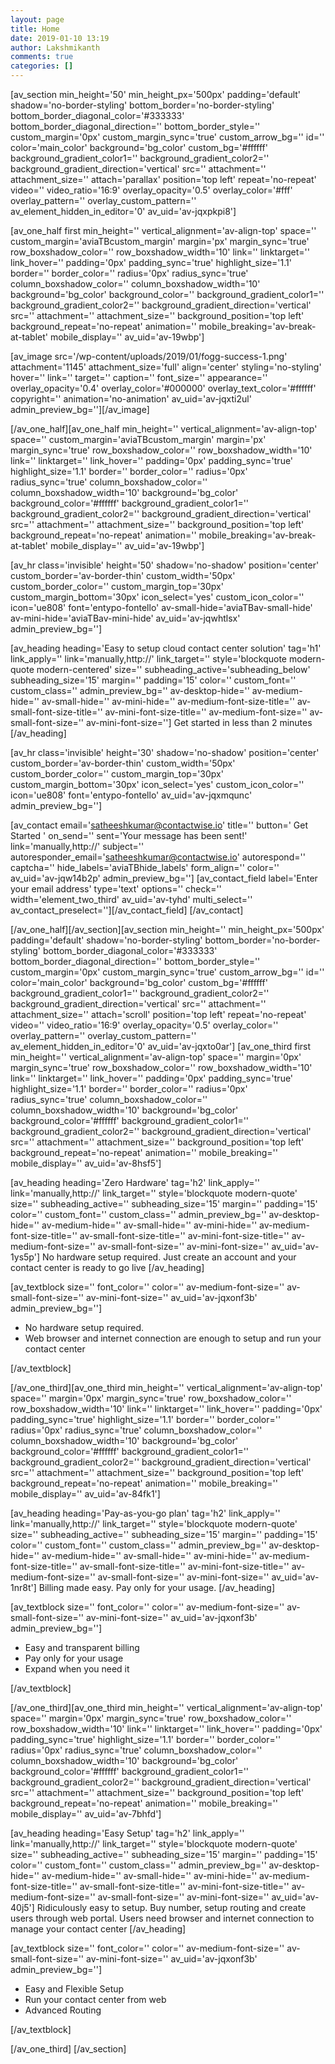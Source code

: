 ```yaml
---
layout: page
title: Home
date: 2019-01-10 13:19
author: Lakshmikanth
comments: true
categories: []
---
```

<!-- wp:shortcode -->
[av_section min_height='50' min_height_px='500px' padding='default' shadow='no-border-styling' bottom_border='no-border-styling' bottom_border_diagonal_color='#333333' bottom_border_diagonal_direction='' bottom_border_style='' custom_margin='0px' custom_margin_sync='true' custom_arrow_bg='' id='' color='main_color' background='bg_color' custom_bg='#ffffff' background_gradient_color1='' background_gradient_color2='' background_gradient_direction='vertical' src='' attachment='' attachment_size='' attach='parallax' position='top left' repeat='no-repeat' video='' video_ratio='16:9' overlay_opacity='0.5' overlay_color='#fff' overlay_pattern='' overlay_custom_pattern='' av_element_hidden_in_editor='0' av_uid='av-jqxpkpi8']

[av_one_half first min_height='' vertical_alignment='av-align-top' space='' custom_margin='aviaTBcustom_margin' margin='px' margin_sync='true' row_boxshadow_color='' row_boxshadow_width='10' link='' linktarget='' link_hover='' padding='0px' padding_sync='true' highlight_size='1.1' border='' border_color='' radius='0px' radius_sync='true' column_boxshadow_color='' column_boxshadow_width='10' background='bg_color' background_color='' background_gradient_color1='' background_gradient_color2='' background_gradient_direction='vertical' src='' attachment='' attachment_size='' background_position='top left' background_repeat='no-repeat' animation='' mobile_breaking='av-break-at-tablet' mobile_display='' av_uid='av-19wbp']

[av_image src='/wp-content/uploads/2019/01/fogg-success-1.png' attachment='1145' attachment_size='full' align='center' styling='no-styling' hover='' link='' target='' caption='' font_size='' appearance='' overlay_opacity='0.4' overlay_color='#000000' overlay_text_color='#ffffff' copyright='' animation='no-animation' av_uid='av-jqxti2ul' admin_preview_bg=''][/av_image]

[/av_one_half][av_one_half min_height='' vertical_alignment='av-align-top' space='' custom_margin='aviaTBcustom_margin' margin='px' margin_sync='true' row_boxshadow_color='' row_boxshadow_width='10' link='' linktarget='' link_hover='' padding='0px' padding_sync='true' highlight_size='1.1' border='' border_color='' radius='0px' radius_sync='true' column_boxshadow_color='' column_boxshadow_width='10' background='bg_color' background_color='#ffffff' background_gradient_color1='' background_gradient_color2='' background_gradient_direction='vertical' src='' attachment='' attachment_size='' background_position='top left' background_repeat='no-repeat' animation='' mobile_breaking='av-break-at-tablet' mobile_display='' av_uid='av-19wbp']

[av_hr class='invisible' height='50' shadow='no-shadow' position='center' custom_border='av-border-thin' custom_width='50px' custom_border_color='' custom_margin_top='30px' custom_margin_bottom='30px' icon_select='yes' custom_icon_color='' icon='ue808' font='entypo-fontello' av-small-hide='aviaTBav-small-hide' av-mini-hide='aviaTBav-mini-hide' av_uid='av-jqwhtlsx' admin_preview_bg='']

[av_heading heading='Easy to setup cloud contact center solution' tag='h1' link_apply='' link='manually,http://' link_target='' style='blockquote modern-quote modern-centered' size='' subheading_active='subheading_below' subheading_size='15' margin='' padding='15' color='' custom_font='' custom_class='' admin_preview_bg='' av-desktop-hide='' av-medium-hide='' av-small-hide='' av-mini-hide='' av-medium-font-size-title='' av-small-font-size-title='' av-mini-font-size-title='' av-medium-font-size='' av-small-font-size='' av-mini-font-size='']
Get started in less than 2 minutes
[/av_heading]

[av_hr class='invisible' height='30' shadow='no-shadow' position='center' custom_border='av-border-thin' custom_width='50px' custom_border_color='' custom_margin_top='30px' custom_margin_bottom='30px' icon_select='yes' custom_icon_color='' icon='ue808' font='entypo-fontello' av_uid='av-jqxmqunc' admin_preview_bg='']

[av_contact email='satheeshkumar@contactwise.io' title='' button=' Get Started ' on_send='' sent='Your message has been sent!' link='manually,http://' subject='' autoresponder_email='satheeshkumar@contactwise.io' autorespond='' captcha='' hide_labels='aviaTBhide_labels' form_align='' color='' av_uid='av-jqw14b2p' admin_preview_bg='']
[av_contact_field label='Enter your email address' type='text' options='' check='' width='element_two_third' av_uid='av-tyhd' multi_select='' av_contact_preselect=''][/av_contact_field]
[/av_contact]

[/av_one_half][/av_section][av_section min_height='' min_height_px='500px' padding='default' shadow='no-border-styling' bottom_border='no-border-styling' bottom_border_diagonal_color='#333333' bottom_border_diagonal_direction='' bottom_border_style='' custom_margin='0px' custom_margin_sync='true' custom_arrow_bg='' id='' color='main_color' background='bg_color' custom_bg='#ffffff' background_gradient_color1='' background_gradient_color2='' background_gradient_direction='vertical' src='' attachment='' attachment_size='' attach='scroll' position='top left' repeat='no-repeat' video='' video_ratio='16:9' overlay_opacity='0.5' overlay_color='' overlay_pattern='' overlay_custom_pattern='' av_element_hidden_in_editor='0' av_uid='av-jqxto0ar']
[av_one_third first min_height='' vertical_alignment='av-align-top' space='' margin='0px' margin_sync='true' row_boxshadow_color='' row_boxshadow_width='10' link='' linktarget='' link_hover='' padding='0px' padding_sync='true' highlight_size='1.1' border='' border_color='' radius='0px' radius_sync='true' column_boxshadow_color='' column_boxshadow_width='10' background='bg_color' background_color='#ffffff' background_gradient_color1='' background_gradient_color2='' background_gradient_direction='vertical' src='' attachment='' attachment_size='' background_position='top left' background_repeat='no-repeat' animation='' mobile_breaking='' mobile_display='' av_uid='av-8hsf5']

[av_heading heading='Zero Hardware' tag='h2' link_apply='' link='manually,http://' link_target='' style='blockquote modern-quote' size='' subheading_active='' subheading_size='15' margin='' padding='15' color='' custom_font='' custom_class='' admin_preview_bg='' av-desktop-hide='' av-medium-hide='' av-small-hide='' av-mini-hide='' av-medium-font-size-title='' av-small-font-size-title='' av-mini-font-size-title='' av-medium-font-size='' av-small-font-size='' av-mini-font-size='' av_uid='av-1ys5p']
No hardware setup required. Just create an account and your contact center is ready to go live
[/av_heading]

[av_textblock size='' font_color='' color='' av-medium-font-size='' av-small-font-size='' av-mini-font-size='' av_uid='av-jqxonf3b' admin_preview_bg='']
<ul>
 	<li>No hardware setup required.</li>
 	<li>Web browser and internet connection are enough to setup and run your contact center</li>
</ul>
[/av_textblock]

[/av_one_third][av_one_third min_height='' vertical_alignment='av-align-top' space='' margin='0px' margin_sync='true' row_boxshadow_color='' row_boxshadow_width='10' link='' linktarget='' link_hover='' padding='0px' padding_sync='true' highlight_size='1.1' border='' border_color='' radius='0px' radius_sync='true' column_boxshadow_color='' column_boxshadow_width='10' background='bg_color' background_color='#ffffff' background_gradient_color1='' background_gradient_color2='' background_gradient_direction='vertical' src='' attachment='' attachment_size='' background_position='top left' background_repeat='no-repeat' animation='' mobile_breaking='' mobile_display='' av_uid='av-84fk1']

[av_heading heading='Pay-as-you-go plan' tag='h2' link_apply='' link='manually,http://' link_target='' style='blockquote modern-quote' size='' subheading_active='' subheading_size='15' margin='' padding='15' color='' custom_font='' custom_class='' admin_preview_bg='' av-desktop-hide='' av-medium-hide='' av-small-hide='' av-mini-hide='' av-medium-font-size-title='' av-small-font-size-title='' av-mini-font-size-title='' av-medium-font-size='' av-small-font-size='' av-mini-font-size='' av_uid='av-1nr8t']
Billing made easy. Pay only for your usage.
[/av_heading]

[av_textblock size='' font_color='' color='' av-medium-font-size='' av-small-font-size='' av-mini-font-size='' av_uid='av-jqxonf3b' admin_preview_bg='']
<ul>
 	<li>Easy and transparent billing</li>
 	<li>Pay only for your usage</li>
 	<li>Expand when you need it</li>
</ul>
[/av_textblock]

[/av_one_third][av_one_third min_height='' vertical_alignment='av-align-top' space='' margin='0px' margin_sync='true' row_boxshadow_color='' row_boxshadow_width='10' link='' linktarget='' link_hover='' padding='0px' padding_sync='true' highlight_size='1.1' border='' border_color='' radius='0px' radius_sync='true' column_boxshadow_color='' column_boxshadow_width='10' background='bg_color' background_color='#ffffff' background_gradient_color1='' background_gradient_color2='' background_gradient_direction='vertical' src='' attachment='' attachment_size='' background_position='top left' background_repeat='no-repeat' animation='' mobile_breaking='' mobile_display='' av_uid='av-7bhfd']

[av_heading heading='Easy Setup' tag='h2' link_apply='' link='manually,http://' link_target='' style='blockquote modern-quote' size='' subheading_active='' subheading_size='15' margin='' padding='15' color='' custom_font='' custom_class='' admin_preview_bg='' av-desktop-hide='' av-medium-hide='' av-small-hide='' av-mini-hide='' av-medium-font-size-title='' av-small-font-size-title='' av-mini-font-size-title='' av-medium-font-size='' av-small-font-size='' av-mini-font-size='' av_uid='av-40j5']
Ridiculously easy to setup. Buy number, setup routing and create users through web portal. Users need browser and internet connection to manage your contact center
[/av_heading]

[av_textblock size='' font_color='' color='' av-medium-font-size='' av-small-font-size='' av-mini-font-size='' av_uid='av-jqxonf3b' admin_preview_bg='']
<ul>
 	<li>Easy and Flexible Setup</li>
 	<li>Run your contact center from web</li>
 	<li>Advanced Routing</li>
</ul>
[/av_textblock]

[/av_one_third]
[/av_section]
<!-- /wp:shortcode -->
